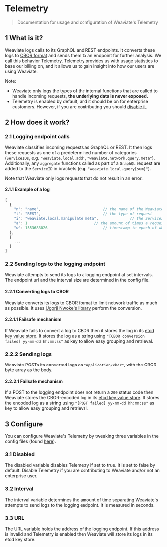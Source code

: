 # Telemetry
> Documentation for usage and configuration of Weaviate's Telemetry

## 1 What is it?

Weaviate logs calls to its GraphQL and REST endpoints. It converts these logs to [CBOR format](http://cbor.io/) and sends them to an endpoint for further analysis. We call this behavior Telemetry. Telemetry provides us with usage statistics to base our billing on, and it allows us to gain insight into how our users are using Weaviate.

Note:
- Weaviate only logs the types of the internal functions that are called to handle incoming requests, **the underlying data is never exposed.**
- Telemetry is enabled by default, and it should be on for enterprise customers. However, if you are contributing you should [disable it](https://github.com/semi-technologies/weaviate/edit/feature/monitoring-service/docs/en/contribute/telemetry.md#line51).

## 2 How does it work?

### 2.1 Logging endpoint calls
Weaviate classifies incoming requests as GraphQL or REST. It then logs these requests as one of a predetermined number of categories (`ServiceIDs`, e.g. `"weaviate.local.add"`, `"weaviate.network.query.meta"`). Additionally, any `aggregate` functions called as part of a `GraphQL` request are added to the `ServiceID` in brackets (e.g. `"weaviate.local.query[sum]"`).

Note that Weaviate only logs requests that do not result in an error.

#### 2.1.1 Example of a log

```js
[
  {
    "n": "name", 							// the name of the Weaviate instance
    "t": "REST", 							// the type of request
    "i": "weaviate.local.manipulate.meta", 				// the ServiceID of the request
    "a": 1 								// the amount of times a request with this type and ServiceID occurred since previous log was sent to the logging endpoint
    "w": 1553683026							// timestamp in epoch of when this log is sent to the logging endpoint (this is set when the log is sent)
  },
  {
    ...
  }
]
```

### 2.2 Sending logs to the logging endpoint
Weaviate attempts to send its logs to a logging endpoint at set intervals. The endpoint url and the interval size are determined in the config file.

#### 2.2.1 Converting logs to CBOR
Weaviate converts its logs to CBOR format to limit network traffic as much as possible. It uses [Ugorji Nwoke's library](https://github.com/ugorji/go/tree/master/codec) perform the conversion.

#### 2.2.1.1 Failsafe mechanism
If Weaviate fails to convert a log to CBOR then it stores the log in its [etcd key value store](https://coreos.com/etcd/). It stores the log as a string using `"[CBOR conversion failed] yy-mm-dd hh:mm:ss"` as key to allow easy grouping and retrieval.

### 2.2.2 Sending logs
Weaviate POSTs its converted logs as `"application/cbor"`, with the CBOR byte array as the body.

#### 2.2.2.1 Failsafe mechanism
If a POST to the logging endpoint does not return a `200` status code then Weaviate stores the CBOR-encoded log in its [etcd key value store](https://coreos.com/etcd/). It stores the encoded log as a string using `"[POST failed] yy-mm-dd hh:mm:ss"` as key to allow easy grouping and retrieval.

## 3 Configure
You can configure Weaviate's Telemetry by tweaking three variables in the config files (found [here](https://github.com/semi-technologies/weaviate/tree/master/tools/dev)). 
	
### 3.1 Disabled
The disabled variable disables Telemetry if set to true. It is set to false by default. Disable Telemetry if you are contributing to Weaviate and/or not an enterprise user.
	
### 3.2 Interval
The interval variable determines the amount of time separating Weaviate's attempts to send logs to the logging endpoint. It is measured in seconds.
	
### 3.3 URL
The URL variable holds the address of the logging endpoint. If this address is invalid and Telemetry is enabled then Weaviate will store its logs in its etcd key store.
